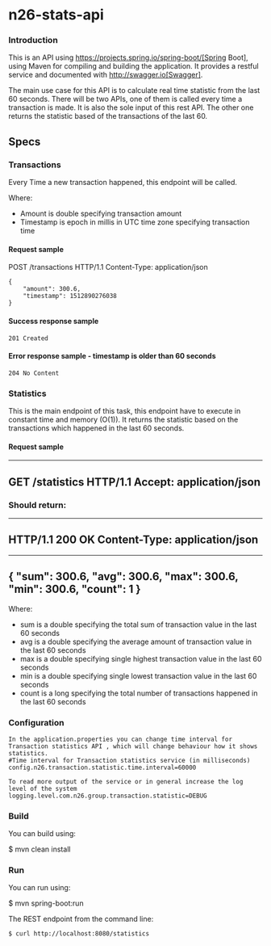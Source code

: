 # n26-stats-api

### Introduction

This is an API using https://projects.spring.io/spring-boot/[Spring Boot], using Maven for compiling and building the application. It provides a restful service and documented with http://swagger.io[Swagger].

The main use case for this API is to calculate real time statistic from the last 60 seconds. There will be two APIs, one of them is called every time a transaction is made. It is also the sole input of this rest API. The other one returns the statistic based of the transactions of the last 60.

## Specs

### Transactions

Every Time a new transaction happened, this endpoint will be called.

Where:

* Amount is double specifying transaction amount
* Timestamp is epoch in millis in UTC time zone specifying transaction time

#### Request sample
POST /transactions HTTP/1.1
Content-Type: application/json
```
{
    "amount": 300.6,
    "timestamp": 1512890276038
}
```
#### Success response sample

```
201 Created
```

#### Error response sample - timestamp is older than 60 seconds
```
204 No Content
```

### Statistics
This is the main endpoint of this task, this endpoint have to execute in constant time
and memory (O(1)). It returns the statistic based on the transactions which happened
in the last 60 seconds.

#### Request sample
----
GET /statistics HTTP/1.1
Accept: application/json
----

### Should return:
----
HTTP/1.1 200 OK
Content-Type: application/json
----
----
{
    "sum": 300.6,
    "avg": 300.6,
    "max": 300.6,
    "min": 300.6,
    "count": 1
}
----

Where:

* sum is a double specifying the total sum of transaction value in the last 60 seconds
* avg is a double specifying the average amount of transaction value in the last 60 seconds
* max is a double specifying single highest transaction value in the last 60 seconds
* min is a double specifying single lowest transaction value in the last 60 seconds
* count is a long specifying the total number of transactions happened in the last 60 seconds

### Configuration

	In the application.properties you can change time interval for Transaction statistics API , which will change behaviour how it shows statistics.
	#Time interval for Transaction statistics service (in milliseconds)
	config.n26.transaction.statistic.time.interval=60000
	
	To read more output of the service or in general increase the log level of the system
	logging.level.com.n26.group.transaction.statistic=DEBUG
	    
### Build
You can build using:

  $ mvn clean install

### Run
You can run using:

  $ mvn spring-boot:run

The REST endpoint from the command line:

    $ curl http://localhost:8080/statistics

